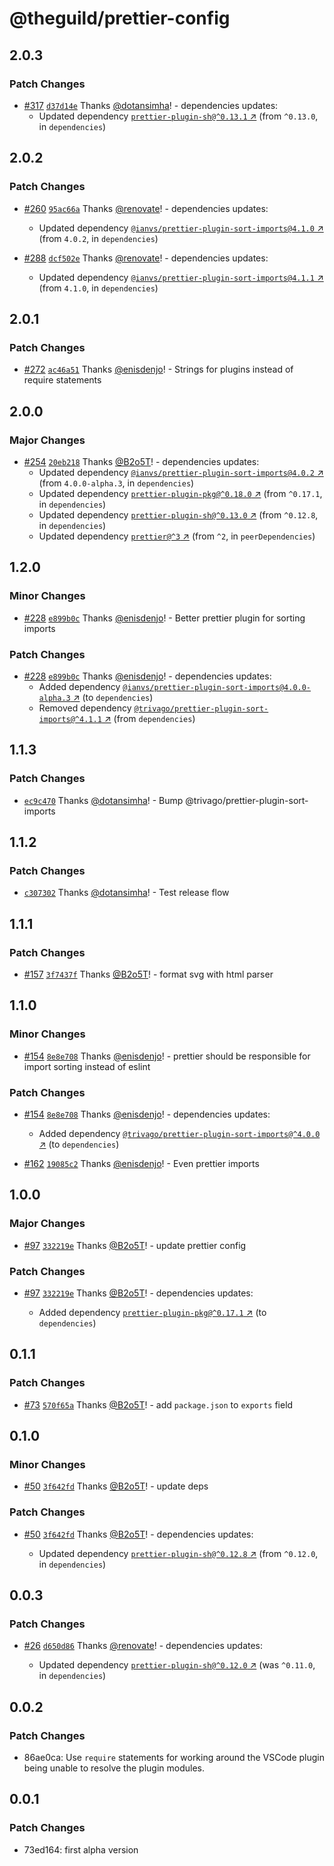 # @theguild/prettier-config

## 2.0.3

### Patch Changes

- [#317](https://github.com/the-guild-org/shared-config/pull/317) [`d37d14e`](https://github.com/the-guild-org/shared-config/commit/d37d14eee9794d93b1b7129ed6244faa8b470056) Thanks [@dotansimha](https://github.com/dotansimha)! - dependencies updates:
  - Updated dependency [`prettier-plugin-sh@^0.13.1` ↗︎](https://www.npmjs.com/package/prettier-plugin-sh/v/0.13.1) (from `^0.13.0`, in `dependencies`)

## 2.0.2

### Patch Changes

- [#260](https://github.com/the-guild-org/shared-config/pull/260)
  [`95ac66a`](https://github.com/the-guild-org/shared-config/commit/95ac66a4a20e8500705fae81bc435449185f1332)
  Thanks [@renovate](https://github.com/apps/renovate)! - dependencies updates:

  - Updated dependency
    [`@ianvs/prettier-plugin-sort-imports@4.1.0` ↗︎](https://www.npmjs.com/package/@ianvs/prettier-plugin-sort-imports/v/4.1.0)
    (from `4.0.2`, in `dependencies`)

- [#288](https://github.com/the-guild-org/shared-config/pull/288)
  [`dcf502e`](https://github.com/the-guild-org/shared-config/commit/dcf502e8fc51afbe82545a7f34715e29788de88d)
  Thanks [@renovate](https://github.com/apps/renovate)! - dependencies updates:
  - Updated dependency
    [`@ianvs/prettier-plugin-sort-imports@4.1.1` ↗︎](https://www.npmjs.com/package/@ianvs/prettier-plugin-sort-imports/v/4.1.1)
    (from `4.1.0`, in `dependencies`)

## 2.0.1

### Patch Changes

- [#272](https://github.com/the-guild-org/shared-config/pull/272)
  [`ac46a51`](https://github.com/the-guild-org/shared-config/commit/ac46a5120b36e6b1193f6672ccbf47923eb95924)
  Thanks [@enisdenjo](https://github.com/enisdenjo)! - Strings for plugins instead of require
  statements

## 2.0.0

### Major Changes

- [#254](https://github.com/the-guild-org/shared-config/pull/254)
  [`20eb218`](https://github.com/the-guild-org/shared-config/commit/20eb218296e24aa225a2a3957047aff6ffdbd205)
  Thanks [@B2o5T](https://github.com/B2o5T)! - dependencies updates:
  - Updated dependency
    [`@ianvs/prettier-plugin-sort-imports@4.0.2` ↗︎](https://www.npmjs.com/package/@ianvs/prettier-plugin-sort-imports/v/4.0.2)
    (from `4.0.0-alpha.3`, in `dependencies`)
  - Updated dependency
    [`prettier-plugin-pkg@^0.18.0` ↗︎](https://www.npmjs.com/package/prettier-plugin-pkg/v/0.18.0)
    (from `^0.17.1`, in `dependencies`)
  - Updated dependency
    [`prettier-plugin-sh@^0.13.0` ↗︎](https://www.npmjs.com/package/prettier-plugin-sh/v/0.13.0)
    (from `^0.12.8`, in `dependencies`)
  - Updated dependency [`prettier@^3` ↗︎](https://www.npmjs.com/package/prettier/v/3.0.0) (from
    `^2`, in `peerDependencies`)

## 1.2.0

### Minor Changes

- [#228](https://github.com/the-guild-org/shared-config/pull/228)
  [`e899b0c`](https://github.com/the-guild-org/shared-config/commit/e899b0cba701d9b1e7fe193679a5f0a43324100b)
  Thanks [@enisdenjo](https://github.com/enisdenjo)! - Better prettier plugin for sorting imports

### Patch Changes

- [#228](https://github.com/the-guild-org/shared-config/pull/228)
  [`e899b0c`](https://github.com/the-guild-org/shared-config/commit/e899b0cba701d9b1e7fe193679a5f0a43324100b)
  Thanks [@enisdenjo](https://github.com/enisdenjo)! - dependencies updates:
  - Added dependency
    [`@ianvs/prettier-plugin-sort-imports@4.0.0-alpha.3` ↗︎](https://www.npmjs.com/package/@ianvs/prettier-plugin-sort-imports/v/4.0.0)
    (to `dependencies`)
  - Removed dependency
    [`@trivago/prettier-plugin-sort-imports@^4.1.1` ↗︎](https://www.npmjs.com/package/@trivago/prettier-plugin-sort-imports/v/4.1.1)
    (from `dependencies`)

## 1.1.3

### Patch Changes

- [`ec9c470`](https://github.com/the-guild-org/shared-config/commit/ec9c4703445a62dc1e3e58c978cd3dd359526c63)
  Thanks [@dotansimha](https://github.com/dotansimha)! - Bump @trivago/prettier-plugin-sort-imports

## 1.1.2

### Patch Changes

- [`c307302`](https://github.com/the-guild-org/shared-config/commit/c30730275a7f442c613b7d5268da4dd2ad004950)
  Thanks [@dotansimha](https://github.com/dotansimha)! - Test release flow

## 1.1.1

### Patch Changes

- [#157](https://github.com/the-guild-org/shared-config/pull/157)
  [`3f7437f`](https://github.com/the-guild-org/shared-config/commit/3f7437f6430459661b5d40b3f6f49666042b4122)
  Thanks [@B2o5T](https://github.com/B2o5T)! - format svg with html parser

## 1.1.0

### Minor Changes

- [#154](https://github.com/the-guild-org/shared-config/pull/154)
  [`8e8e708`](https://github.com/the-guild-org/shared-config/commit/8e8e70847a71de1e5395c1b5a7211a910328daf0)
  Thanks [@enisdenjo](https://github.com/enisdenjo)! - prettier should be responsible for import
  sorting instead of eslint

### Patch Changes

- [#154](https://github.com/the-guild-org/shared-config/pull/154)
  [`8e8e708`](https://github.com/the-guild-org/shared-config/commit/8e8e70847a71de1e5395c1b5a7211a910328daf0)
  Thanks [@enisdenjo](https://github.com/enisdenjo)! - dependencies updates:

  - Added dependency
    [`@trivago/prettier-plugin-sort-imports@^4.0.0` ↗︎](https://www.npmjs.com/package/@trivago/prettier-plugin-sort-imports/v/4.0.0)
    (to `dependencies`)

- [#162](https://github.com/the-guild-org/shared-config/pull/162)
  [`19085c2`](https://github.com/the-guild-org/shared-config/commit/19085c22066663353b49e1b1618b259863d70410)
  Thanks [@enisdenjo](https://github.com/enisdenjo)! - Even prettier imports

## 1.0.0

### Major Changes

- [#97](https://github.com/the-guild-org/shared-config/pull/97)
  [`332219e`](https://github.com/the-guild-org/shared-config/commit/332219e166ac43a96ce6470c5b4e9a1243f71774)
  Thanks [@B2o5T](https://github.com/B2o5T)! - update prettier config

### Patch Changes

- [#97](https://github.com/the-guild-org/shared-config/pull/97)
  [`332219e`](https://github.com/the-guild-org/shared-config/commit/332219e166ac43a96ce6470c5b4e9a1243f71774)
  Thanks [@B2o5T](https://github.com/B2o5T)! - dependencies updates:

  - Added dependency
    [`prettier-plugin-pkg@^0.17.1` ↗︎](https://www.npmjs.com/package/prettier-plugin-pkg/v/0.17.1)
    (to `dependencies`)

## 0.1.1

### Patch Changes

- [#73](https://github.com/the-guild-org/shared-config/pull/73)
  [`570f65a`](https://github.com/the-guild-org/shared-config/commit/570f65a26e22049abc1a5a27c7f3ccb5f39d8e7a)
  Thanks [@B2o5T](https://github.com/B2o5T)! - add `package.json` to `exports` field

## 0.1.0

### Minor Changes

- [#50](https://github.com/the-guild-org/shared-config/pull/50)
  [`3f642fd`](https://github.com/the-guild-org/shared-config/commit/3f642fd029f946fe3013066b6c1545507ffbeba5)
  Thanks [@B2o5T](https://github.com/B2o5T)! - update deps

### Patch Changes

- [#50](https://github.com/the-guild-org/shared-config/pull/50)
  [`3f642fd`](https://github.com/the-guild-org/shared-config/commit/3f642fd029f946fe3013066b6c1545507ffbeba5)
  Thanks [@B2o5T](https://github.com/B2o5T)! - dependencies updates:

  - Updated dependency
    [`prettier-plugin-sh@^0.12.8` ↗︎](https://www.npmjs.com/package/prettier-plugin-sh/v/null)
    (from `^0.12.0`, in `dependencies`)

## 0.0.3

### Patch Changes

- [#26](https://github.com/the-guild-org/shared-config/pull/26)
  [`d650d86`](https://github.com/the-guild-org/shared-config/commit/d650d86fe164f52b17a0486ab8fcf721b205235e)
  Thanks [@renovate](https://github.com/apps/renovate)! - dependencies updates:

  - Updated dependency
    [`prettier-plugin-sh@^0.12.0` ↗︎](https://www.npmjs.com/package/prettier-plugin-sh/v/^0.12.0)
    (was `^0.11.0`, in `dependencies`)

## 0.0.2

### Patch Changes

- 86ae0ca: Use `require` statements for working around the VSCode plugin being unable to resolve the
  plugin modules.

## 0.0.1

### Patch Changes

- 73ed164: first alpha version
